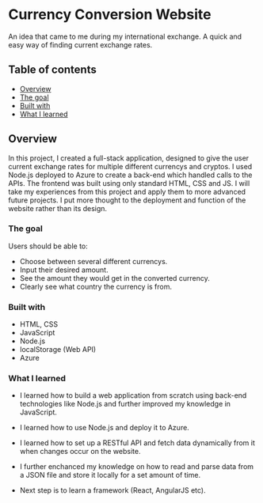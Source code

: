 # Currency Conversion Website

An idea that came to me during my international exchange. A quick and easy way of finding current exchange rates. 

## Table of contents

  - [Overview](#overview)
  - [The goal](#the-goal)
  - [Built with](#built-with)
  - [What I learned](#what-i-learned)

## Overview

In this project, I created a full-stack application, designed to give the user current exchange rates for multiple different currencys and cryptos. I used Node.js deployed to Azure to create a back-end which handled calls to the APIs. The frontend was built using only standard HTML, CSS and JS. I will take my experiences from this project and apply them to more advanced future projects. I put more thought to the deployment and function of the website rather than its design. 
                                                                                     
### The goal

Users should be able to:

- Choose between several different currencys.
- Input their desired amount.
- See the amount they would get in the converted currency.
- Clearly see what country the currency is from.


### Built with

- HTML, CSS
- JavaScript
- Node.js
- localStorage (Web API)
- Azure

### What I learned

- I learned how to build a web application from scratch using back-end technologies like Node.js and further improved my knowledge in JavaScript. 

- I learned how to use Node.js and deploy it to Azure.

- I learned how to set up a RESTful API and fetch data dynamically from it when changes occur on the website.

- I further enchanced my knowledge on how to read and parse data from a JSON file and store it locally for a set amount of time.

- Next step is to learn a framework (React, AngularJS etc).

